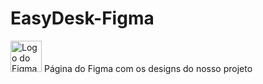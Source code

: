 # EasyDesk-Figma
<img src="https://avatars.githubusercontent.com/t/10173875?s=116&v=4" alt="Logo do Figma" width="50"/>
Página do Figma com os designs do nosso projeto 

